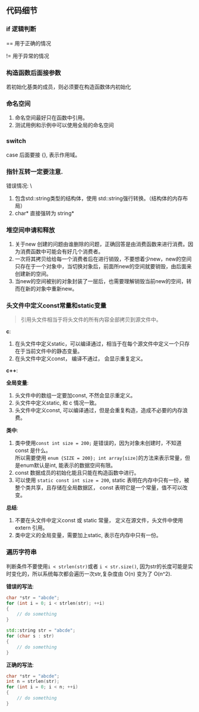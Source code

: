 ## 代码细节

### if 逻辑判断

== 用于正确的情况

!= 用于异常的情况

### 构造函数后面接参数

若初始化基类的成员，则必须要在构造函数体内初始化

### 命名空间
1. 命名空间最好只在函数中引用。
2. 测试用例和示例中可以使用全局的命名空间

### switch

case 后面要接 {}, 表示作用域。

### 指针互转一定要注意.
错误情况: \
1. 包含std::string类型的结构体，使用 std::string强行转换。（结构体的内存布局）
2. char* 直接强转为 string*

### 堆空间申请和释放
1. 关于new 创建的问题由谁删除的问题，正确回答是由消费函数来进行消费。因为消费函数中可能会有好几个消费者。
2. 一次将其拷贝给给每一个消费者后在进行销毁，不要想着少new，new的空间只存在于一个对象中，当切换对象后，前面所new的空间就要销毁，由后面来创建新的空间。
3. 当new的空间被别的对象封装了一层后，也需要理解销毁当前new的空间，转而在新的对象中重新new。

### 头文件中定义const常量和static变量
> 引用头文件相当于将头文件的所有内容全部拷贝到源文件中。 

**c**:
1. 在头文件中定义static，可以编译通过，相当于在每个源文件中定义一个只存在于当前文件中的静态变量。
2. 在头文件中定义const， 编译不通过， 会显示重复定义。

**c++**:

**全局变量**:
1. 头文件中的数组一定要加const, 不然会显示重定义。
2. 头文件中定义static, 和 c 情况一致。
3. 头文件中定义const, 可以编译通过，但是会重复构造，造成不必要的内存浪费。

**类中**:
1. 类中使用`const int size = 200;` 是错误的，因为对象未创建时，不知道const 是什么。\
   所以需要使用 `enum {SIZE = 200}; int array[size]`的方法来表示常量，但是enum默认是int, 能表示的数据空间有限。
2. const 数据成员的初始化能且只能在构造函数中进行。
3. 可以使用 `static const int size = 200`, static 表明在内存中只有一份，被整个类共享，且存储在全局数据区， const 表明它是一个常量，值不可以改变。

**总结**:
1. 不要在头文件中定义const 或 static 常量， 定义在源文件，头文件中使用 extern 引用。
2. 类中定义的全局变量，需要加上static, 表示在内存中只有一份。


### 遍历字符串
判断条件不要使用`i < strlen(str)`或者 `i < str.size()`, 因为str的长度可能是实时变化的，所以系统每次都会遍历一次str,复杂度由 O(n) 变为了 O(n^2).

**错误的写法**: 
```c
char *str = "abcde";
for (int i = 0; i < strlen(str); ++i)
{
    // do something
}
```

```c++
std::string str = "abcde";
for (char s : str)
{
    // do something
}
```

**正确的写法**:
```c++
char *str = "abcde";
int n = strlen(str);
for (int i = 0; i < n; ++i)
{
    // do something
}
```